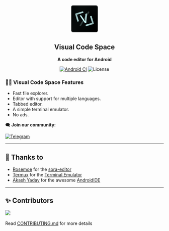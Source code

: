 <p align="center">
  <img src="./images/ic_launcher.png" alt="Visual Code Space" width="90" height="90"/>
</p>

<h2 align="center"><b>Visual Code Space</b></h2>
<p align="center"><b>A code editor for Android </b></p>

<div align="center">

[![Android CI](https://github.com/Visual-Code-Space/Visual-Code-Space/actions/workflows/androidci.yml/badge.svg?branch=main)](https://github.com/Visual-Code-Space/Visual-Code-Space/actions/workflows/androidci.yml)
<img src="https://img.shields.io/badge/License-GPLv3-blue.svg" alt="License"></p>

</div>

<h3>👨‍💻 Visual Code Space Features</h3>

- Fast file explorer.
- Editor with support for multiple languages.
- Tabbed editor.
- A simple terminal emulator.
- No ads.

🗨 <b>Join our community:</b>

[![Telegram](https://img.shields.io/badge/Join-Telegram-blue)](https://t.me/vc_space)

<hr/>

## 🩶 Thanks to
- [Rosemoe](https://github.com/Rosemoe) for the [sora-editor](https://github.com/Rosemoe/sora-editor)
- [Termux](https://github.com/termux) for the [Terminal Emulator](https://github.com/termux/termux-app)
- [Akash Yadav](https://github.com/itsaky) for the awesome [AndroidIDE](https://github.com/AndroidIDEOfficial/AndroidIDE)

<hr/>

## ✨️ Contributors

<a href="https://github.com/Visual-Code-Space/Visual-Code-Space/graphs/contributors">
  <img src="https://contrib.rocks/image?repo=Visual-Code-Space/Visual-Code-Space" />
</a>

Read [CONTRIBUTING.md](https://github.com/Visual-Code-Space/Visual-Code-Space/blob/main/CONTRIBUTING.md) for more details
